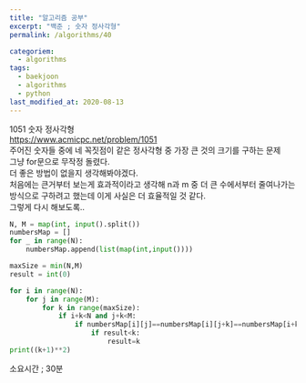 ```yaml
---
title: "알고리즘 공부"
excerpt: "백준 ; 숫자 정사각형"
permalink: /algorithms/40

categoriem:
  - algorithms
tags:
  - baekjoon
  - algorithms
  - python
last_modified_at: 2020-08-13
---
```

1051 숫자 정사각형  
<https://www.acmicpc.net/problem/1051>  
주어진 숫자들 중에 네 꼭짓점이 같은 정사각형 중 가장 큰 것의 크기를 구하는 문제  
그냥 for문으로 무작정 돌렸다.  
더 좋은 방법이 없을지 생각해봐야겠다.  
처음에는 큰거부터 보는게 효과적이라고 생각해 n과 m 중 더 큰 수에서부터 줄여나가는 방식으로 구하려고 했는데 이게 사실은 더 효율적일 것 같다.  
그렇게 다시 해보도록..  

```python
N, M = map(int, input().split())
numbersMap = []
for _ in range(N):
    numbersMap.append(list(map(int,input())))

maxSize = min(N,M)
result = int(0)

for i in range(N):
    for j in range(M):
        for k in range(maxSize):
            if i+k<N and j+k<M:
                if numbersMap[i][j]==numbersMap[i][j+k]==numbersMap[i+k][j]==numbersMap[i+k][j+k]:
                    if result<k:
                        result=k
print((k+1)**2)
```
소요시간 ; 30분